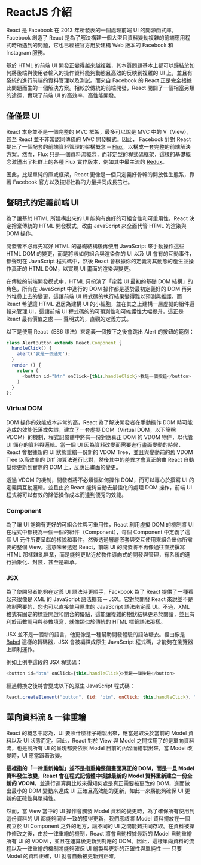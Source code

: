 # ReactJS 介紹
React 是 Facebook 在 2013 年所發表的一個處理前端 UI 的開源函式庫。Facebook 創造了 React 是為了解決構建一個大型且資料變動複雜的前端應用程式時所遇到的問題，它也已經被官方用於建構 Web 版本的 Facebook 和 Instagram 服務。

基於 HTML 的前端 UI 開發正變得越來越複雜，其本質問題基本上都可以歸結於如何將後端與使用者輸入的操作資料能夠動態且高效的反映到複雜的 UI 上，並且有系統的進行前端的資料管理以及測試。而來自 Facebook 的 React 正是完全根據此問題而生的一個解決方案。相較於傳統的前端開發，React 開闢了一個相當另類的途徑，實現了前端 UI 的高效率、高性能開發。

## 僅僅是 UI
React 本身並不是一個完整的 MVC 框架，最多可以說是 MVC 中的 V（View），甚至 React 並不非常認同傳統的 MVC 開發模式。因此， Facebook 針對 React 提出了一個配套的前端資料管理的架構概念 ─ [Flux](https://facebook.github.io/flux/)，以構成一套完整的前端解決方案。然而，Flux 只是一個資料流概念，而非定型的程式碼框架，這樣的基礎概念激盪出了社群上的各種 Flux 實作版本，例如其中最主流的 [Redux](https://github.com/rackt/redux)。

因此，比起單純的庫或框架，React 更像是一個只定義好骨幹的開放性生態系，靠著 Facebook 官方以及技術社群的力量共同成長茁壯。

## 聲明式的定義前端 UI
為了讓基於 HTML 所建構出來的 UI 能夠有良好的可組合性和可重用性，React 決定捨棄傳統的 HTML 開發模式，改由 JavaScript 來全面代管 HTML 的渲染與 DOM 操作。

開發者不必再先寫好 HTML 的基礎結構後再使用 JavaScript 來手動操作這些 HTML DOM 的變更，而是將該如何組合與渲染你的 UI 以及 UI 會有的互動事件，都聲明在 JavaScript 程式碼中，然後 React 會根據你的定義將其動態的產生並操作真正的 HTML DOM，以實現 UI 畫面的渲染與變更。

在傳統的前端開發模式中，HTML 只扮演了「定義 UI 最初的基礎 DOM 結構」的角色，所有在 JavaScript 中進行的 DOM 操作都是基於最初定義好的 DOM 再另外堆疊上去的變更，這讓前端 UI 程式碼的執行結果變得難以預測與維護。而 React 希望讓 HTML 退居為建構 UI 的小細胞，並在其之上建構一層虛擬的組件邏輯來管理 UI，這讓前端 UI 程式碼的的可預測性和可維護性大幅提升，這正是 React 最有價值之處 ── 聲明式的，直觀的定義方式。

以下是使用 React（ES6 語法）來定義一個按下之後會跳出 Alert 的按鈕的範例：
```js
class AlertButton extends React.Component {
  handleClick() {
    alert('我是一個通知');
  }
  render () {
    return (
      <button id="btn" onClick={this.handleClick}>我是一個按鈕</button>
    )
  }
};
```

### Virtual DOM
DOM 操作的效能成本非常的高，React 為了解決開發者在手動操作 DOM 時可能造成的效能低落或失誤，建立了一套虛擬 DOM（Virtual DOM，以下簡稱 VDOM）的機制，程式記憶體中將有一份對應真正 DOM 的 VDOM 物件，以代管 UI 儲存的資料與邏輯。當一個 UI 因為資料改變而需要進行畫面變動的時候，React 會根據新的 UI 狀態重繪一份新的 VDOM Tree，並且與變動前的舊 VDOM Tree 以高效率的 Diff 演算法進行比對，然後其中的差異才會真正的由 React 自動幫你更新到實際的 DOM 上，反應出畫面的變更。

透過 VDOM 的機制，開發者將不必煩惱如何操作 DOM，而可以專心於撰寫 UI 的定義與互動邏輯。並且由於 React 能夠自動去最佳化的處理 DOM 操作，前端 UI 程式將可以有效的降低操作成本而達到優秀的效能。

### Component
為了讓 UI 能夠有更好的可組合性與可重用性，React 利用虛擬 DOM 的機制將 UI 在程式中都視為一個一個的組件（Component），每個 Component 中定義了這個 UI 元件所要呈獻的樣貌和事件，然後透過層層嵌套與交互使用來組合出你所需要的整個 View。這意味著透過 React，前端 UI 的開發將不再像過往直接撰寫 HTML 那樣雜亂無章，而是能夠更貼近於物件導向式的開發與管理，有系統的進行抽象化、封裝，甚至是繼承。

### JSX
為了使開發者能夠在定義 UI 語法時更順手，Fackbook 為了 React 提供了一種看起來很像是 XML 的 JavaScript 語法擴充 ─ JSX。它對於開發 React 來說並不是強制需要的，您也可以直接使用原生的 JavaScript 語法來定義 UI。不過，XML 格式有固定的標籤開啟和閉合的優點，這能讓複雜的樹狀結構更易於閱讀，並且有利於函數調用與參數填寫，就像類似於傳統的 HTML 標籤語法那樣。

JSX 並不是一個新的語言，他更像是一種幫助開發體驗的語法糖衣。經由像是 [Babel](https://babeljs.io/) 這樣的轉碼器，JSX 會被編譯成原生 JavaScript 程式碼，才能夠在瀏覽器上順利運作。

例如上例中這段的 JSX 程式碼：
```js
<button id="btn" onClick={this.handleClick}>我是一個按鈕</button>
```

經過轉換之後將會變成以下的原生 JavaScript 程式碼：
```js
React.createElement("button", {id: "btn", onClick: this.handleClick}, "我是一個按鈕")
```

## 單向資料流 & 一律重繪
React 的概念中認為，UI 要照什麼樣子繪製出來，應當是取決於當前的 Model 資料以及 UI 狀態而定。因此，React 對於 View 與 Model 之間採用了的是單向資料流，也是說所有 UI 的呈現都要依照 Model 目前的內容而繪製出來，當 Model 改變時，UI 應當跟著改變。

**這裡指的「一律重新繪製」並不是指重繪整個畫面真正的 DOM，而是一旦 Model 資料發生改變，React 會在程式記憶體中根據最新的 Model 資料重新建立一份全新的 VDOM**，並進行運算與比較來得知何處是真正需要被更改的 DOM，進而做出最小的 DOM 變動來達成 UI 正確且高效能的更新，如此一來將能夠確保 UI 更新的正確性與單純性。

然而，當 View 當中的 UI 操作會觸發 Model 資料的變更時，為了確保所有使用到這份資料的 UI 都能夠同步一致的獲得更新，我們應該將 Model 資料擺放在一個獨立於 UI Component 之外的地方，讓不同的 UI 之間能夠共同存取。在資料被操作修改之後，由於一律重繪的機制，React 將會自動根據最新的 Model 自動重繪所有 UI 的 VDOM ，並且在運算後更新到對應的 DOM。因此，這樣單向資料的流程以及一律重繪的機制將能夠確保 UI 繪製與更新的正確性與單純性 ── 只要 Model 的資料正確，UI 就會自動被更新到正確。
